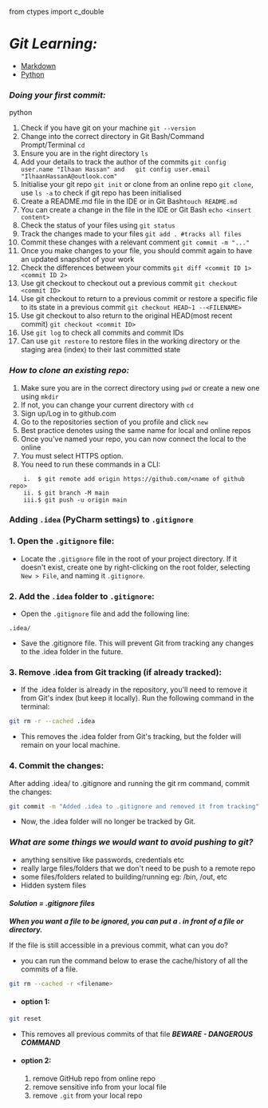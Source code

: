from ctypes import c_double

# *Git Learning:*

* [Markdown](../learning_markdown/README)
* [Python](../learning_python/README.md)
### *Doing your first commit:*
python


1. Check if you have git on your machine `git --version`
2. Change into the correct directory in Git Bash/Command Prompt/Terminal `cd`
3. Ensure you are in the right directory `ls`
4. Add your details to track the author of the commits `git config user.name "Ilhaan Hassan" and  
    git config user.email "IlhaanHassanA@outlook.com"`
4. Initialise your git repo `git init` or clone from an online repo `git clone`, use `ls -a` to check if git repo has been initialised
5. Create a README.md file in the IDE or in Git Bash`touch README.md`
6. You can create a change in the file in the IDE or Git Bash `echo <insert content>`
7. Check the status of your files using `git status`
8. Track the changes made to your files `git add . #tracks all files`
9. Commit these changes with a relevant comment `git commit -m "..."`
10. Once you make changes to your file, you should commit again to have an updated snapshot of your work
11. Check the differences between your commits `git diff <commit ID 1> <commit ID 2>`
12. Use git checkout to checkout out a previous commit `git checkout <commit ID>`
13. Use git checkout to return to a previous commit or restore a specific file to its state in a previous commit `git checkout HEAD~1 --<FILENAME>`
14. Use git checkout to also return to the original HEAD(most recent commit) `git checkout <commit ID>`
15. Use `git log` to check all commits and commit IDs
16. Can use `git restore` to restore files in the working directory or the staging area (index) to their last committed state



### *How to clone an existing repo:*

1. Make sure you are in the correct directory using `pwd` or create a new one using `mkdir`
2. If not, you can change your current directory with `cd`
3. Sign up/Log in to github.com
4. Go to the repositories section of you profile and click `new`
5. Best practice denotes using the same name for local and online repos
6. Once you've named your repo, you can now connect the local to the online
7. You must select HTTPS option.
8. You need to run these commands in a CLI:
```commandline
    i.  $ git remote add origin https://github.com/<name of github repo>
    ii. $ git branch -M main
    iii.$ git push -u origin main
```
    
### Adding `.idea` (PyCharm settings) to `.gitignore`

### 1. Open the `.gitignore` file:

- Locate the `.gitignore` file in the root of your project directory. If it doesn't exist, create one by right-clicking on the root folder, selecting `New > File`, and naming it `.gitignore`.

### 2. Add the `.idea` folder to `.gitignore`:

- Open the `.gitignore` file and add the following line:

```plaintext
.idea/
```
- Save the .gitignore file. This will prevent Git from tracking any changes to the .idea folder in the future.
### 3. Remove .idea from Git tracking (if already tracked):
  - If the .idea folder is already in the repository, you'll need to remove it from Git's index (but keep it locally).
  Run the following command in the terminal:
```bash
git rm -r --cached .idea
```
  - This removes the .idea folder from Git's tracking, but the folder will remain on your local machine.
### 4. Commit the changes:
After adding .idea/ to .gitignore and running the git rm command, commit the changes:
```bash
git commit -m "Added .idea to .gitignore and removed it from tracking"
```
  - Now, the .idea folder will no longer be tracked by Git.
### ***What are some things we would want to avoid pushing to git?***

- anything sensitive like passwords, credentials etc
- really large files/folders that we don't need to be push to a remote repo
- some files/folders related to building/running eg: /bin, /out, etc
- Hidden system files
#### *Solution = .gitignore files*
 ***When you want a file to be ignored, you can put a . in front of a file or directory.***

If the file is still accessible in a previous commit, what can you do?
- you can run the command below to erase the cache/history of all the commits of a file.

```bash
git rm --cached -r <filename>
```
- #### option 1:
```bash
git reset
``` 
- This removes all previous commits of that file ***BEWARE - DANGEROUS COMMAND***
- #### option 2:
  1. remove GitHub repo from online repo
  2. remove sensitive info from your local file
  3. remove ```.git``` from your local repo


